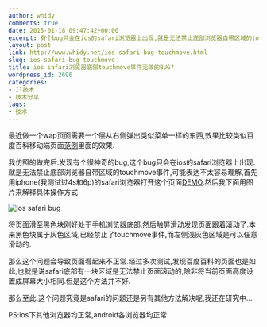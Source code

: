 ```yaml
---
author: whidy
comments: true
date: 2015-01-18 09:47:42+00:00
excerpt: 有个bug只会在ios的safari浏览器上出现,就是无法禁止底部浏览器自带区域的touchmove事件,这究竟是怎么回事呢
layout: post
link: http://www.whidy.net/ios-safari-bug-touchmove.html
slug: ios-safari-bug-touchmove
title: ios safari浏览器底部touchmove事件无效的BUG?
wordpress_id: 2696
categories:
- IT技术
- 技术分享
tags:
- 技术
---
```


最近做一个wap页面需要一个层从右侧弹出类似菜单一样的东西,效果比较类似百度百科移动端页面[范例](http://wapbaike.baidu.com/view/3091.htm)里面的效果.

我仿照的做完后.发现有个很神奇的bug,这个bug只会在ios的safari浏览器上出现.就是无法禁止底部浏览器自带区域的touchmove事件,可能表达不太容易理解,首先用iphone(我测试过4s和6p)的safari浏览器打开这个页面[DEMO](http://www.whidy.net/demos/touchmove.html).然后我下面用图片来解释具体操作方式

![ios safari bug](http://www.whidy.net/wp-content/uploads/2015/01/demo_png.png)

将页面滑至黑色块刚好处于手机浏览器底部,然后触屏滑动发现页面跟着滚动了.本来黑色块属于灰色区域,已经禁止了touchmove事件,而左侧浅灰色区域是可以任意滑动的.

那么这个问题会导致页面看起来不正常.经过多次测试,发现百度百科的页面也是如此,也就是说safari底部有一块区域是无法禁止页面滚动的,除非将当前页面高度设置成屏幕大小相同.但是这个方法并不好.

那么至此,这个问题究竟是safari的问题还是另有其他方法解决呢,我还在研究中...

PS:ios下其他浏览器均正常,android各浏览器均正常

